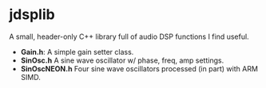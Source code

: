 # jdsplib
A small, header-only C++ library full of audio DSP functions I find useful.

- **Gain.h**: A simple gain setter class.
- **SinOsc.h** A sine wave oscillator w/ phase, freq, amp settings.
- **SinOscNEON.h** Four sine wave oscillators processed (in part) with ARM SIMD.


